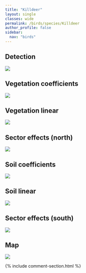 ```yaml
---
title: "Killdeer"
layout: single
classes: wide
permalink: /birds/species/Killdeer
author_profile: false
sidebar:
  nav: "birds"
---
```


<h2>Detection</h2>

<a href="https://beallen.github.io/DevelopmentWebsite/assets/images/birds/Killdeer/det.jpg">
<img src="https://beallen.github.io/DevelopmentWebsite/assets/images/birds/Killdeer/det.jpg">
</a>

<h2>Vegetation coefficients</h2>

<a href="https://beallen.github.io/DevelopmentWebsite/assets/images/birds/Killdeer/veghf.jpg">
<img src="https://beallen.github.io/DevelopmentWebsite/assets/images/birds/Killdeer/veghf.jpg">
</a>

<h2>Vegetation linear</h2>

<a href="https://beallen.github.io/DevelopmentWebsite/assets/images/birds/Killdeer/lin-north.jpg">
<img src="https://beallen.github.io/DevelopmentWebsite/assets/images/birds/Killdeer/lin-north.jpg">
</a>

<h2>Sector effects (north)</h2>

<a href="https://beallen.github.io/DevelopmentWebsite/assets/images/birds/Killdeer/sector-north.jpg">
<img src="https://beallen.github.io/DevelopmentWebsite/assets/images/birds/Killdeer/sector-north.jpg">
</a>

<h2>Soil coefficients</h2>

<a href="https://beallen.github.io/DevelopmentWebsite/assets/images/birds/Killdeer/soilhf.jpg">
<img src="https://beallen.github.io/DevelopmentWebsite/assets/images/birds/Killdeer/soilhf.jpg">
</a>

<h2>Soil linear</h2>

<a href="https://beallen.github.io/DevelopmentWebsite/assets/images/birds/Killdeer/lin-south.jpg">
<img src="https://beallen.github.io/DevelopmentWebsite/assets/images/birds/Killdeer/lin-south.jpg">
</a>

<h2>Sector effects (south)</h2>

<a href="https://beallen.github.io/DevelopmentWebsite/assets/images/birds/Killdeer/sector-south.jpg">
<img src="https://beallen.github.io/DevelopmentWebsite/assets/images/birds/Killdeer/sector-south.jpg">
</a>

<h2>Map</h2>

<a href="https://beallen.github.io/DevelopmentWebsite/assets/images/birds/Killdeer/map.jpg">
<img src="https://beallen.github.io/DevelopmentWebsite/assets/images/birds/Killdeer/map.jpg">
</a>

{% include comment-section.html %}
